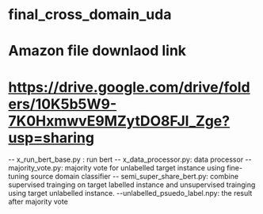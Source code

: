 # final_cross_domain_uda

# Amazon file downlaod link
# https://drive.google.com/drive/folders/10K5b5W9-7K0HxmwvE9MZytDO8FJl_Zge?usp=sharing


-- x_run_bert_base.py : run bert 
-- x_data_processor.py: data processor
-- majority_vote.py: majority vote for unlabelled target instance using fine-tuning source domain classifier 
-- semi_super_share_bert.py: combine supervised trainging on target labelled instance and unsupervised trainging using target unlabelled instance.
--unlabelled_psuedo_label.npy: the result after majority vote
